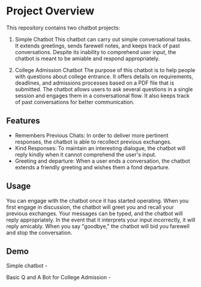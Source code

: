 # Project Overview

This repository contains two chatbot projects:

1. Simple Chatbot
This chatbot can carry out simple conversational tasks. It extends greetings, sends farewell notes, and keeps track of past conversations. Despite its inability to comprehend user input, the chatbot is meant to be amiable and respond appropriately.

2. College Admission Chatbot
The purpose of this chatbot is to help people with questions about college entrance. It offers details on requirements, deadlines, and admissions processes based on a PDF file that is submitted. The chatbot allows users to ask several questions in a single session and engages them in a conversational flow. It also keeps track of past conversations for better communication.

## Features

- Remembers Previous Chats: In order to deliver more pertinent responses, the chatbot is able to recollect previous exchanges.
 - Kind Responses: To maintain an interesting dialogue, the chatbot will reply kindly when it cannot comprehend the user's input.
 - Greeting and departure: When a user ends a conversation, the chatbot extends a friendly greeting and wishes them a fond departure.

## Usage

You can engage with the chatbot once it has started operating. When you first engage in discussion, the chatbot will greet you and recall your previous exchanges. Your messages can be typed, and the chatbot will reply appropriately. In the event that it interprets your input incorrectly, it will reply amicably. When you say "goodbye," the chatbot will bid you farewell and stop the conversation. 

## Demo

Simple chatbot - 

Basic Q and A Bot for College Admission - 
